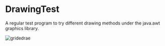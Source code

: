 # DrawingTest

A regular test program to try different drawing methods under the java.awt graphics library.

![gridedrae](https://cloud.githubusercontent.com/assets/20860945/25519968/09f9a246-2bc8-11e7-9c49-7876e7219cd1.png)
